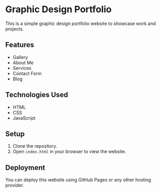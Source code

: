 # Graphic Design Portfolio

This is a simple graphic design portfolio website to showcase work and projects.

## Features

- Gallery
- About Me
- Services
- Contact Form
- Blog

## Technologies Used

- HTML
- CSS
- JavaScript

## Setup

1. Clone the repository.
2. Open `index.html` in your browser to view the website.

## Deployment

You can deploy this website using GitHub Pages or any other hosting provider.
